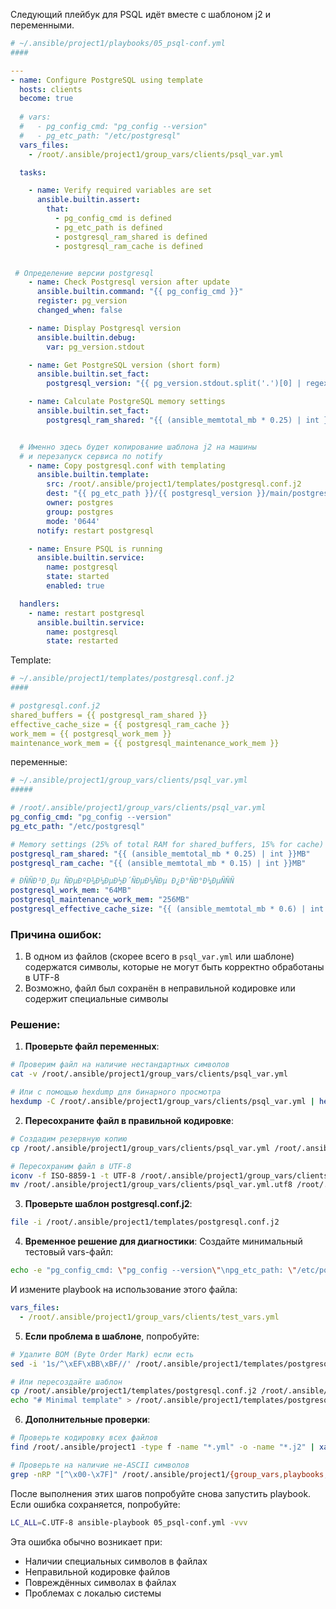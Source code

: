 Следующий плейбук для PSQL идёт вместе с шаблоном j2 и переменными.

```yaml
# ~/.ansible/project1/playbooks/05_psql-conf.yml
####

---
- name: Configure PostgreSQL using template
  hosts: clients
  become: true
  
  # vars:
  #   - pg_config_cmd: "pg_config --version"
  #   - pg_etc_path: "/etc/postgresql"
  vars_files:
    - /root/.ansible/project1/group_vars/clients/psql_var.yml

  tasks:

    - name: Verify required variables are set
      ansible.builtin.assert:
        that:
          - pg_config_cmd is defined
          - pg_etc_path is defined
          - postgresql_ram_shared is defined
          - postgresql_ram_cache is defined


 # Определение версии postgresql
    - name: Check Postgresql version after update
      ansible.builtin.command: "{{ pg_config_cmd }}"
      register: pg_version
      changed_when: false

    - name: Display Postgresql version
      ansible.builtin.debug:
        var: pg_version.stdout

    - name: Get PostgreSQL version (short form)
      ansible.builtin.set_fact:
        postgresql_version: "{{ pg_version.stdout.split('.')[0] | regex_replace('[^0-9]', '') }}"

    - name: Calculate PostgreSQL memory settings
      ansible.builtin.set_fact:
        postgresql_ram_shared: "{{ (ansible_memtotal_mb * 0.25) | int }}MB"


  # Именно здесь будет копирование шаблона j2 на машины
  # и перезапуск сервиса по notify
    - name: Copy postgresql.conf with templating
      ansible.builtin.template:
        src: /root/.ansible/project1/templates/postgresql.conf.j2
        dest: "{{ pg_etc_path }}/{{ postgresql_version }}/main/postgresql.conf"
        owner: postgres
        group: postgres
        mode: '0644'
      notify: restart postgresql

    - name: Ensure PSQL is running
      ansible.builtin.service:
        name: postgresql
        state: started
        enabled: true

  handlers:
    - name: restart postgresql
      ansible.builtin.service:
        name: postgresql
        state: restarted
```

Template:
```yaml
# ~/.ansible/project1/templates/postgresql.conf.j2
####

# postgresql.conf.j2
shared_buffers = {{ postgresql_ram_shared }}
effective_cache_size = {{ postgresql_ram_cache }}
work_mem = {{ postgresql_work_mem }}
maintenance_work_mem = {{ postgresql_maintenance_work_mem }}
```

переменные:
```yaml
# ~/.ansible/project1/group_vars/clients/psql_var.yml
#####

# /root/.ansible/project1/group_vars/clients/psql_var.yml
pg_config_cmd: "pg_config --version"
pg_etc_path: "/etc/postgresql"

# Memory settings (25% of total RAM for shared_buffers, 15% for cache)
postgresql_ram_shared: "{{ (ansible_memtotal_mb * 0.25) | int }}MB"
postgresql_ram_cache: "{{ (ansible_memtotal_mb * 0.15) | int }}MB"

# ÐÑÑÐ³Ð¸Ðµ ÑÐµÐºÐ¾Ð¼ÐµÐ½Ð´ÑÐµÐ¼ÑÐµ Ð¿Ð°ÑÐ°Ð¼ÐµÑÑÑ
postgresql_work_mem: "64MB"
postgresql_maintenance_work_mem: "256MB"
postgresql_effective_cache_size: "{{ (ansible_memtotal_mb * 0.6) | int }}MB"
```


### Причина ошибок:
1. В одном из файлов (скорее всего в `psql_var.yml` или шаблоне) содержатся символы, которые не могут быть корректно обработаны в UTF-8
2. Возможно, файл был сохранён в неправильной кодировке или содержит специальные символы

### Решение:

1. **Проверьте файл переменных**:
```bash
# Проверим файл на наличие нестандартных символов
cat -v /root/.ansible/project1/group_vars/clients/psql_var.yml

# Или с помощью hexdump для бинарного просмотра
hexdump -C /root/.ansible/project1/group_vars/clients/psql_var.yml | head -20
```

2. **Пересохраните файл в правильной кодировке**:
```bash
# Создадим резервную копию
cp /root/.ansible/project1/group_vars/clients/psql_var.yml /root/.ansible/project1/group_vars/clients/psql_var.yml.bak

# Пересохраним файл в UTF-8
iconv -f ISO-8859-1 -t UTF-8 /root/.ansible/project1/group_vars/clients/psql_var.yml -o /root/.ansible/project1/group_vars/clients/psql_var.yml.utf8
mv /root/.ansible/project1/group_vars/clients/psql_var.yml.utf8 /root/.ansible/project1/group_vars/clients/psql_var.yml
```

3. **Проверьте шаблон postgresql.conf.j2**:
```bash
file -i /root/.ansible/project1/templates/postgresql.conf.j2
```

4. **Временное решение для диагностики**:
Создайте минимальный тестовый vars-файл:
```bash
echo -e "pg_config_cmd: \"pg_config --version\"\npg_etc_path: \"/etc/postgresql\"" > /root/.ansible/project1/group_vars/clients/test_vars.yml
```
И измените playbook на использование этого файла:
```yaml
vars_files:
  - /root/.ansible/project1/group_vars/clients/test_vars.yml
```

5. **Если проблема в шаблоне**, попробуйте:
```bash
# Удалите BOM (Byte Order Mark) если есть
sed -i '1s/^\xEF\xBB\xBF//' /root/.ansible/project1/templates/postgresql.conf.j2

# Или пересоздайте шаблон
cp /root/.ansible/project1/templates/postgresql.conf.j2 /root/.ansible/project1/templates/postgresql.conf.j2.bak
echo "# Minimal template" > /root/.ansible/project1/templates/postgresql.conf.j2
```

6. **Дополнительные проверки**:
```bash
# Проверьте кодировку всех файлов
find /root/.ansible/project1 -type f -name "*.yml" -o -name "*.j2" | xargs file -i

# Проверьте на наличие не-ASCII символов
grep -nRP "[^\x00-\x7F]" /root/.ansible/project1/{group_vars,playbooks,templates}
```

После выполнения этих шагов попробуйте снова запустить playbook. Если ошибка сохраняется, попробуйте:
```bash
LC_ALL=C.UTF-8 ansible-playbook 05_psql-conf.yml -vvv
```

Эта ошибка обычно возникает при:
- Наличии специальных символов в файлах
- Неправильной кодировке файлов
- Повреждённых символах в файлах
- Проблемах с локалью системы


